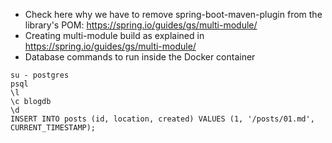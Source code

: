 - Check here why we have to remove spring-boot-maven-plugin from the library's POM: https://spring.io/guides/gs/multi-module/
- Creating multi-module build as explained in https://spring.io/guides/gs/multi-module/
- Database commands to run inside the Docker container
```
su - postgres
psql
\l
\c blogdb
\d
INSERT INTO posts (id, location, created) VALUES (1, '/posts/01.md', CURRENT_TIMESTAMP);
```

